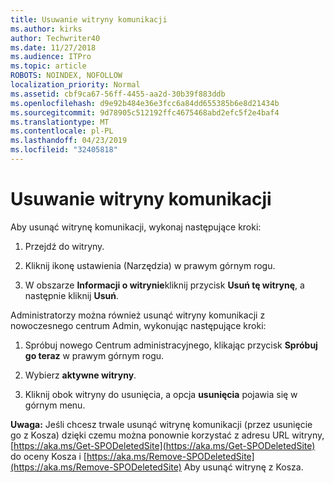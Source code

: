 ```yaml
---
title: Usuwanie witryny komunikacji
ms.author: kirks
author: Techwriter40
ms.date: 11/27/2018
ms.audience: ITPro
ms.topic: article
ROBOTS: NOINDEX, NOFOLLOW
localization_priority: Normal
ms.assetid: cbf9ca67-56ff-4455-aa2d-30b39f883ddb
ms.openlocfilehash: d9e92b484e36e3fcc6a84dd655385b6e8d21434b
ms.sourcegitcommit: 9d78905c512192ffc4675468abd2efc5f2e4baf4
ms.translationtype: MT
ms.contentlocale: pl-PL
ms.lasthandoff: 04/23/2019
ms.locfileid: "32405818"
---
```

# <a name="delete-a-communication-site"></a>Usuwanie witryny komunikacji

Aby usunąć witrynę komunikacji, wykonaj następujące kroki: 
  
1. Przejdź do witryny. 
  
2. Kliknij ikonę ustawienia (Narzędzia) w prawym górnym rogu. 
  
3. W obszarze **Informacji o witrynie**kliknij przycisk **Usuń tę witrynę**, a następnie kliknij **Usuń**. 
  
Administratorzy można również usunąć witryny komunikacji z nowoczesnego centrum Admin, wykonując następujące kroki: 
  
1. Spróbuj nowego Centrum administracyjnego, klikając przycisk **Spróbuj go teraz** w prawym górnym rogu. 
  
2. Wybierz **aktywne witryny**. 
  
3. Kliknij obok witryny do usunięcia, a opcja **usunięcia** pojawia się w górnym menu. 
  
 **Uwaga:** Jeśli chcesz trwale usunąć witrynę komunikacji (przez usunięcie go z Kosza) dzięki czemu można ponownie korzystać z adresu URL witryny, [https://aka.ms/Get-SPODeletedSite](https://aka.ms/Get-SPODeletedSite) do oceny Kosza i [https://aka.ms/Remove-SPODeletedSite](https://aka.ms/Remove-SPODeletedSite) Aby usunąć witrynę z Kosza. 
  

